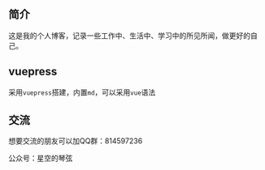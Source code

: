 
## 简介

这是我的个人博客，记录一些工作中、生活中、学习中的所见所闻，做更好的自己。

## vuepress

采用`vuepress`搭建，内置`md`，可以采用`vue`语法

## 交流

想要交流的朋友可以加QQ群：814597236

公众号：星空的琴弦

